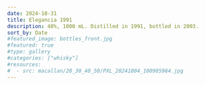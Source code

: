```yaml
---
date: 2024-10-31
title: Elegancia 1991
description: 40%, 1000 mL. Distilled in 1991, bottled in 2003.
sort_by: Date
#featured_image: bottles_front.jpg
#featured: true
#type: gallery
#categories: ["whisky"]
#resources:
#  - src: macallan/20_30_40_50/PXL_20241004_100905984.jpg
---
```

